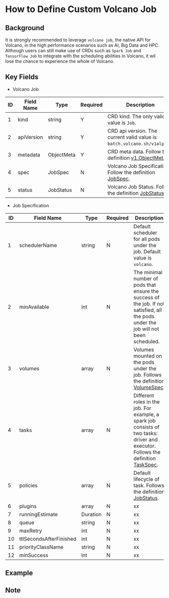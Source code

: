 # How to Define Custom Volcano Job

## Background
It is strongly recommended to leverage `volcano job`, the native API for Volcano, in the high performance scenarios such
as AI, Big Data and HPC. Although users can still make use of CRDs such as `Spark Job` and `TensorFlow Job` to integrate
with the scheduling abilities in Volcano, it wil lose the chance to experience the whole of Volcano.

## Key Fields
* Volcano Job

| ID  | Field Name | Type       | Required | Description                                                                                                                                |
|-----|------------|------------|----------|--------------------------------------------------------------------------------------------------------------------------------------------|
| 1   | kind       | string     | Y        | CRD kind. The only valid value is `Job`.                                                                                                   |
| 2   | apiVersion | string     | Y        | CRD api version. The current valid value is `batch.volcano.sh/v1alpha1`.                                                                   |
| 3   | metadata   | ObjectMeta | Y        | CRD meta data. Follow the definition [v1.ObjectMeta](https://github.com/kubernetes/apimachinery/tree/master/pkg/apis/meta).                |
| 4   | spec       | JobSpec    | N        | Volcano Job Specification. Follow the definition [JobSpec](https://github.com/volcano-sh/apis/blob/master/pkg/apis/batch/v1alpha1/job.go). |
| 5   | status     | JobStatus  | N        | Volcano Job Status. Follow the definition [JobStatus](https://github.com/volcano-sh/apis/blob/master/pkg/apis/batch/v1alpha1/job.go).      |

* Job Specification

| ID  | Field Name              | Type     | Required | Description                                                                                                                                                                                                        |
|-----|-------------------------|----------|----------|--------------------------------------------------------------------------------------------------------------------------------------------------------------------------------------------------------------------|
| 1   | schedulerName           | string   | N        | Default scheduler for all pods under the job. Default value is `volcano`.                                                                                                                                          |
| 2   | minAvailable            | int      | N        | The minimal number of pods that ensure the success of the job. If not satisfied, all the pods under the job will not been scheduled.                                                                               |
| 3   | volumes                 | array    | N        | Volumes mounted on the pods under the job. Follows the definition [VolumeSpec](https://github.com/volcano-sh/apis/blob/master/pkg/apis/batch/v1alpha1/job.go).                                                     |
| 4   | tasks                   | array    | N        | Different roles in the job. For example, a spark job consists of two tasks: driver and executor. Follows the definition [TaskSpec](https://github.com/volcano-sh/apis/blob/master/pkg/apis/batch/v1alpha1/job.go). |
| 5   | policies                | array    | N        | Default lifecycle of task. Follows the definition [JobStatus](https://github.com/volcano-sh/apis/blob/master/pkg/apis/batch/v1alpha1/job.go).                                                                      |
| 6   | plugins                 | array    | N        | xx                                                                                                                                                                                                                 |
| 7   | runningEstimate         | Duration | N        | xx                                                                                                                                                                                                                 |
| 8   | queue                   | string   | N        | xx                                                                                                                                                                                                                 |
| 9   | maxRetry                | int      | N        | xx                                                                                                                                                                                                                 |
| 10  | ttlSecondsAfterFinished | int      | N        | xx                                                                                                                                                                                                                 |
| 11  | priorityClassName       | string   | N        | xx                                                                                                                                                                                                                 |
| 12  | minSuccess              | int      | N        | xx                                                                                                                                                                                                                 |


## Example

## Note
